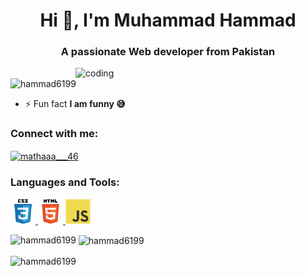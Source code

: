 
<h1 align="center">Hi 👋, I'm Muhammad Hammad</h1>
<h3 align="center">A passionate Web developer from Pakistan</h3>
<img align="right"alt="coding" width="400" src="![image](https://github.com/user-attachments/assets/bb8a01be-2923-4f65-bd54-e8dc60e1ab8f)

">
<p align="left"> <img src="https://komarev.com/ghpvc/?username=hammad6199&label=Profile%20views&color=0e75b6&style=flat" alt="hammad6199" /> </p>

- ⚡ Fun fact **I am funny 😅**

<h3 align="left">Connect with me:</h3>
<p align="left">
<a href="https://instagram.com/mathaaa___46" target="blank"><img align="center" src="https://raw.githubusercontent.com/rahuldkjain/github-profile-readme-generator/master/src/images/icons/Social/instagram.svg" alt="mathaaa___46" height="30" width="40" /></a>
</p>

<h3 align="left">Languages and Tools:</h3>
<p align="left"> <a href="https://www.w3schools.com/css/" target="_blank" rel="noreferrer"> <img src="https://raw.githubusercontent.com/devicons/devicon/master/icons/css3/css3-original-wordmark.svg" alt="css3" width="40" height="40"/> </a> <a href="https://www.w3.org/html/" target="_blank" rel="noreferrer"> <img src="https://raw.githubusercontent.com/devicons/devicon/master/icons/html5/html5-original-wordmark.svg" alt="html5" width="40" height="40"/> </a> <a href="https://developer.mozilla.org/en-US/docs/Web/JavaScript" target="_blank" rel="noreferrer"> <img src="https://raw.githubusercontent.com/devicons/devicon/master/icons/javascript/javascript-original.svg" alt="javascript" width="40" height="40"/> </a> </p>

<p><img align="left" src="https://github-readme-stats.vercel.app/api/top-langs?username=hammad6199&show_icons=true&locale=en&layout=compact" alt="hammad6199" /></p>

<p>&nbsp;<img align="center" src="https://github-readme-stats.vercel.app/api?username=hammad6199&show_icons=true&locale=en" alt="hammad6199" /></p>

<p><img align="center" src="https://github-readme-streak-stats.herokuapp.com/?user=hammad6199&" alt="hammad6199" /></p>
